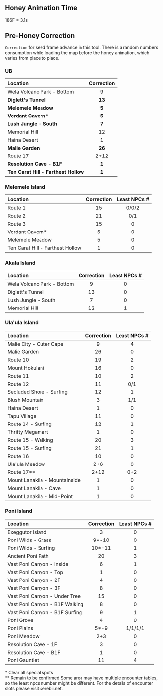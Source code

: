 ## Honey Animation Time 
186F = 3.1s

## Pre-Honey Correction
`Correction` for seed frame advance in this tool. There is a random numbers consumption while loading the map before the honey animation, which varies from place to place.

### UB
Location|Correction
:---|:---:
Wela Volcano Park - Bottom|9
**Diglett's Tunnel**|**13**
**Melemele Meadow**|**5**
**Verdant Cavern***|**5**
**Lush Jungle - South**|**7**
Memorial Hill|12
Haina Desert|1
**Malie Garden**|**26**
Route 17|2+12
**Resolution Cave - B1F**|**1**
**Ten Carat Hill - Farthest Hollow**|**1**

### Melemele Island
Location|Correction|Least NPCs #
:---|:---:|:---:
Route 1|15|0/0/2
Route 2|21|0/1
Route 3|15|0
Verdant Cavern*|5|0
Melemele Meadow|5|0
Ten Carat Hill - Farthest Hollow|1|0

### Akala Island
Location|Correction|Least NPCs #
:---|:---:|:---:
Wela Volcano Park - Bottom|9|0
Diglett's Tunnel|13|0
Lush Jungle - South|7|0
Memorial Hill|12|1

### Ula'ula Island
Location|Correction|Least NPCs #
:---|:---:|:---:
Malie City - Outer Cape|9|4
Malie Garden|26|0
Route 10|19|2
Mount Hokulani|16|0
Route 11|10|2
Route 12|11|0/1
Secluded Shore - Surfing|12|1
Blush Mountain|3|1/1
Haina Desert|1|0
Tapu Village|11|0
Route 14 - Surfing|12|1
Thrifty Megamart|1|0
Route 15 - Walking|20|3
Route 15 - Surfing|21|1
Route 16|10|0
Ula'ula Meadow|2+6|0
Route 17\*\*|2+12|0+2
Mount Lanakila - Mountainside|1|0
Mount Lanakila - Cave|1|0
Mount Lanakila - Mid-Point|1|0

### Poni Island
Location|Correction|Least NPCs #
:---|:---:|:---:
Exeggutor Island|3|0
Poni Wilds - Grass|9*-10|0
Poni Wilds - Surfing|10*-11|1
Ancient Poni Path|20|3
Vast Poni Canyon - Inside|6|1
Vast Poni Canyon - Top|1|0
Vast Poni Canyon - 2F|4|0
Vast Poni Canyon - 3F|8|0
Vast Poni Canyon - Under Tree|15|0
Vast Poni Canyon - B1F Walking|8|0
Vast Poni Canyon - B1F Surfing|9|1
Poni Grove|4|0
Poni Plains|5*-9|1/1/1/1
Poni Meadow|2+3|0
Resolution Cave - 1F|3|0
Resolution Cave - B1F|1|0
Poni Gauntlet|11|4

\* Clear all special spots<br>
\*\* Remain to be confirmed 
Some area may have multiple encounter tables, so the least npcs number might be different. For the details of encounter slots please visit serebii.net.<br>